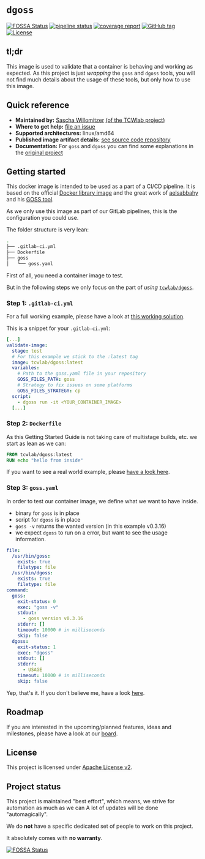 # `dgoss`
[![FOSSA Status](https://app.fossa.com/api/projects/git%2Bgithub.com%2Ftcwlab%2Fdgoss.svg?type=shield)](https://app.fossa.com/projects/git%2Bgithub.com%2Ftcwlab%2Fdgoss?ref=badge_shield)
[![pipeline status](https://gitlab.com/tcwlab.com/saas/baseline/images/dgoss/badges/main/pipeline.svg)](https://gitlab.com/tcwlab.com/saas/baseline/images/dgoss/-/commits/main)
[![coverage report](https://gitlab.com/tcwlab.com/saas/baseline/images/dgoss/badges/main/coverage.svg)](https://gitlab.com/tcwlab.com/saas/baseline/images/dgoss/-/commits/main)
[![GitHub tag](https://img.shields.io/github/tag/tcwlab/dgoss)](https://github.com/tcwlab/dgoss/releases/?include_prereleases&sort=semver "View GitHub releases")
[![License](https://img.shields.io/badge/License-Apache_2.0-blue.svg)](https://gitlab.com/tcwlab.com/saas/baseline/images/dgoss/-/blob/main/LICENSE)

## tl;dr

This image is used to validate that a container is behaving and working as expected.
As this project is just _wrapping_ the `goss` and `dgoss` tools, you will not find
much details about the usage of these tools, but only how to use this image.

## Quick reference

- **Maintained by:** [Sascha Willomitzer](https://thechameleonway.com) [(of the TCWlab project)](https://gitlab.com/sascha_willomitzer)
- **Where to get help:** [file an issue](https://gitlab.com/tcwlab.com/saas/baseline/images/dgoss/-/issues)
- **Supported architectures:** linux/amd64
- **Published image artifact details:** [see source code repository](https://gitlab.com/tcwlab.com/saas/baseline/images/dgoss/-/tree/main)
- **Documentation:** For `goss` and `dgoss` you can find some explanations in the [original project](https://github.com/aelsabbahy/goss/blob/master/README.md)

## Getting started

This docker image is intended to be used as a part of a CI/CD pipeline. It is based on the official
[Docker library image](https://hub.docker.com/_/docker) and the great work of [aelsabbahy](https://github.com/aelsabbahy)
and his [GOSS tool](https://github.com/aelsabbahy/goss/).


As we only use this image as part of our GitLab pipelines, this is the configuration you could use.

The folder structure is very lean:

```bash
.
├── .gitlab-ci.yml
├── Dockerfile
├── goss
│   └── goss.yaml
```

First of all, you need a container image to test.

But in the following steps we only focus on
the part of _using_ [`tcwlab/dgoss`](https://hub.docker.com/r/tcwlab/dgoss).

### Step 1: `.gitlab-ci.yml`

For a full working example, please have a look at
[this working solution](https://gitlab.com/tcwlab.com/saas/baseline/images/dgoss/-/blob/main/.gitlab-ci.yml).

This is a snippet for your `.gitlab-ci.yml`:

```yaml
[...]
validate-image:
  stage: test
  # For this example we stick to the :latest tag
  image: tcwlab/dgoss:latest
  variables:
    # Path to the goss.yaml file in your repository
    GOSS_FILES_PATH: goss
    # Strategy to fix issues on some platforms
    GOSS_FILES_STRATEGY: cp
  script:
    - dgoss run -it <YOUR_CONTAINER_IMAGE>
  [...]
```

### Step 2: `Dockerfile`

As this Getting Started Guide is not taking care of multistage builds, etc. we start
as lean as we can:

```Dockerfile
FROM tcwlab/dgoss:latest
RUN echo "hello from inside"
```

If you want to see a real world example, please [have a look here](https://gitlab.com/tcwlab.com/saas/baseline/images/dgoss/-/blob/main/Dockerfile).

### Step 3: `goss.yaml`

In order to test our container image, we define what we want to have inside.
- binary for `goss` is in place
- script for `dgoss` is in place
- `goss -v` returns the wanted version (in this example v0.3.16)
- we expect `dgoss` to run on a error, but want to see the usage information.

```yaml
file:
  /usr/bin/goss:
    exists: true
    filetype: file
  /usr/bin/dgoss:
    exists: true
    filetype: file
command:
  goss:
    exit-status: 0
    exec: "goss -v"
    stdout:
      - goss version v0.3.16
    stderr: []
    timeout: 10000 # in milliseconds
    skip: false
  dgoss:
    exit-status: 1
    exec: "dgoss"
    stdout: []
    stderr:
      - USAGE
    timeout: 10000 # in milliseconds
    skip: false
```
Yep, that's it.
If you don't believe me, have a look [here](https://gitlab.com/tcwlab.com/saas/baseline/images/dgoss/-/blob/main/goss/goss.yaml).

## Roadmap
If you are interested in the upcoming/planned features, ideas and milestones,
please have a look at our [board](https://gitlab.com/tcwlab.com/saas/baseline/images/dgoss/-/boards).

## License
This project is licensed under [Apache License v2](./LICENSE).

## Project status
This project is maintained "best effort", which means, we strive for automation as much as we can
A lot of updates will be done "automagically".

We do **not** have a specific dedicated set of people to work on this project.

It absolutely comes with **no warranty**.

[![FOSSA Status](https://app.fossa.com/api/projects/git%2Bgithub.com%2Ftcwlab%2Fdgoss.svg?type=large)](https://app.fossa.com/projects/git%2Bgithub.com%2Ftcwlab%2Fdgoss?ref=badge_large)

